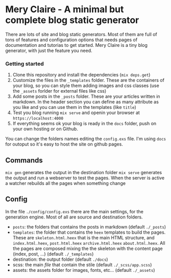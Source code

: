 # Mery Claire - A minimal but complete blog static generator

There are lots of site and blog static generators. Most of them are full of tons of features and configuration options that needs pages of documentation and tutorias to get started.
Mery Claire is a tiny blog generator, with just the feature you need.

### Getting started
1) Clone this repository and install the dependencies (`mix deps.get`)
2) Customize the files in the `_templates` folder. These are the containers of your blog, so you can style them adding images and css classes (use the `_assets` forlder for external files like css)
3) Add some posts in the `_posts` folder. These are your articles written in markdown. In the header section you can define as many attribute as you like and you can use them in the templates (like `title`)
4) Test you blog running `mix serve` and openin your browser at `https://localhost:4000`
5) If everything seems ok your blog is ready in the `docs` folder, push on your own hosting or on Github.

You can change the folders names editing the `config.exs` file. I'm using `docs` for outoput so it's easy to host the site on github pages.


## Commands
`mix gen` generates the output in the destination folder
`mix serve` generates the output and run a webserver to test the pages. When the server is active a watcher rebuilds all the pages when something change

## Config
In the file `./config/config.exs` there are the main settings, for the generation engine. Most of all are source and destination folders.
- `posts`: the folders that contains the posts in markdown (default `./_posts`)
- `templates`: the folder that contains the `heex` templates to build the pages. These are `skeleton.html.heex` that is the main HTML structure, and `index.html.heex`, `post.html.heex` `archive.html.heex` `about.html.heex`. All the pages are composed mixing the the skeleton with the content page (index, post, ...) (default `./_templates`)
- destination: the output folder (default `./docs`)
- scss: the main *file* that contain the stile (default `./_scss/app.scss`)
- assets: the assets folder for images, fonts, etc... (default `./_assets`)
